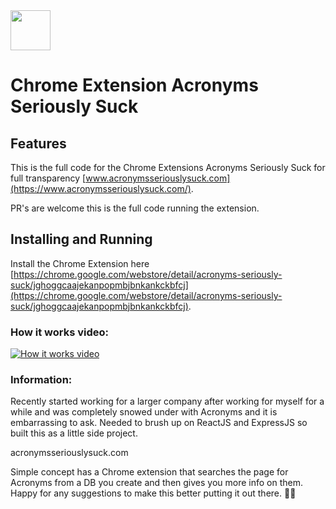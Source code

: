 <img src="https://www.acronymsseriouslysuck.com/assets/img/logo-blue.png" width="64"/>

# Chrome Extension Acronyms Seriously Suck

## Features

This is the full code for the  Chrome Extensions Acronyms Seriously Suck for full transparency [www.acronymsseriouslysuck.com](https://www.acronymsseriouslysuck.com/).

PR's are welcome this is the full code running the extension.

## Installing and Running

Install the Chrome Extension here [https://chrome.google.com/webstore/detail/acronyms-seriously-suck/jghoggcaajekanpopmbjbnkankckbfcj](https://chrome.google.com/webstore/detail/acronyms-seriously-suck/jghoggcaajekanpopmbjbnkankckbfcj).

### How it works video:

[![How it works video](https://img.youtube.com/vi/fZFKa2VwQaU/0.jpg)](https://www.youtube.com/watch?v=fZFKa2VwQaU)

### Information:

Recently started working for a larger company after working for myself for a while and was completely snowed under with Acronyms and it is embarrassing to ask. Needed to brush up on ReactJS and ExpressJS so built this as a little side project.

acronymsseriouslysuck.com

Simple concept has a Chrome extension that searches the page for Acronyms from a DB you create and then gives you more info on them. Happy for any suggestions to make this better putting it out there. 👍🏻